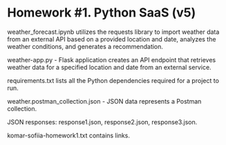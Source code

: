 # Homework #1. Python SaaS (v5)

weather_forecast.ipynb utilizes the requests library to import weather data
from an external API based on a provided location and date, analyzes the 
weather conditions, and generates a recommendation.

weather-app.py - Flask application creates an API endpoint that retrieves 
weather data for a specified location and date from an external service.

requirements.txt lists all the Python dependencies required for a project to run. 

weather.postman_collection.json - JSON data represents a Postman collection.

JSON responses: response1.json, response2.json, response3.json.

komar-sofiia-homework1.txt contains links.

